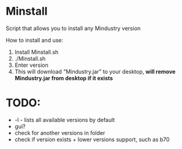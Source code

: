 # Minstall
Script that allows you to install any Mindustry version


How to install and use:
1. Install Minstall.sh
2. ./Minstall.sh
3. Enter version
4. This will download "Mindustry.jar" to your desktop, **will remove Mindustry.jar from desktop if it exists**

<h1>TODO:</h1>
  <ul>
  <li>-l - lists all available versions by default</li>
  <li>gui?</li>
  <li>check for another versions in folder</li>
  <li>check if version exists + lower versions support, such as b70</li>

